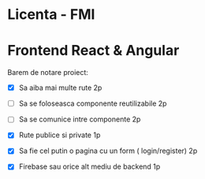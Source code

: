# Licenta - FMI

# Frontend React & Angular

Barem de notare proiect:
 - [x] Sa aiba mai multe rute 2p 
 - [ ] Sa se foloseasca componente reutilizabile 2p 
 - [ ] Sa se comunice intre componente 2p 
 - [x] Rute publice si private 1p 
 - [x] Sa fie cel putin o pagina cu un form ( login/register) 2p 
 - [x] Firebase sau orice alt mediu de backend 1p 

